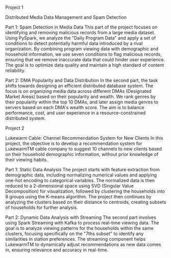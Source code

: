 Project 1

Distributed Media Data Management and Spam Detection

Part 1: Spam Detection in Media Data This part of the project focuses on identifying and removing malicious records from a large media dataset. Using PySpark, we analyze the "Daily Program Data" and apply a set of conditions to detect potentially harmful data introduced by a rival organization. By combining program viewing data with demographic and household information, we use seven conditions to flag malicious records, ensuring that we remove inaccurate data that could hinder user experience. The goal is to optimize data quality and maintain a high standard of content reliability.

Part 2: DMA Popularity and Data Distribution In the second part, the task shifts towards designing an efficient distributed database system. The focus is on organizing media data across different DMAs (Designated Market Areas) based on their popularity and wealth. We rank genres by their popularity within the top 10 DMAs, and later assign media genres to servers based on each DMA's wealth score. The aim is to balance performance, cost, and user experience in a resource-constrained distributed system.

Project 2

Lukewarm Cable: Channel Recommendation System for New Clients
In this project, the objective is to develop a recommendation system for LukewarmTM cable company to suggest 10 channels to new clients based on their household demographic information, without prior knowledge of their viewing habits.

Part 1: Static Data Analysis The project starts with feature extraction from demographic data, including normalizing numerical values and applying one-hot encoding to categorical variables. The normalized data is then reduced to a 2-dimensional space using SVD (Singular Value Decomposition) for visualization, followed by clustering the households into 8 groups using the K-means algorithm. The project then continues by analyzing the clusters based on their distance to centroids, creating subsets of households for further analysis.

Part 2: Dynamic Data Analysis with Streaming The second part involves using Spark Streaming with Kafka to process real-time viewing data. The goal is to analyze viewing patterns for the households within the same clusters, focusing specifically on the "7ths subset" to identify any similarities in station preferences. The streaming component helps LukewarmTM to dynamically adjust recommendations as new data comes in, ensuring relevance and accuracy in real-time.

